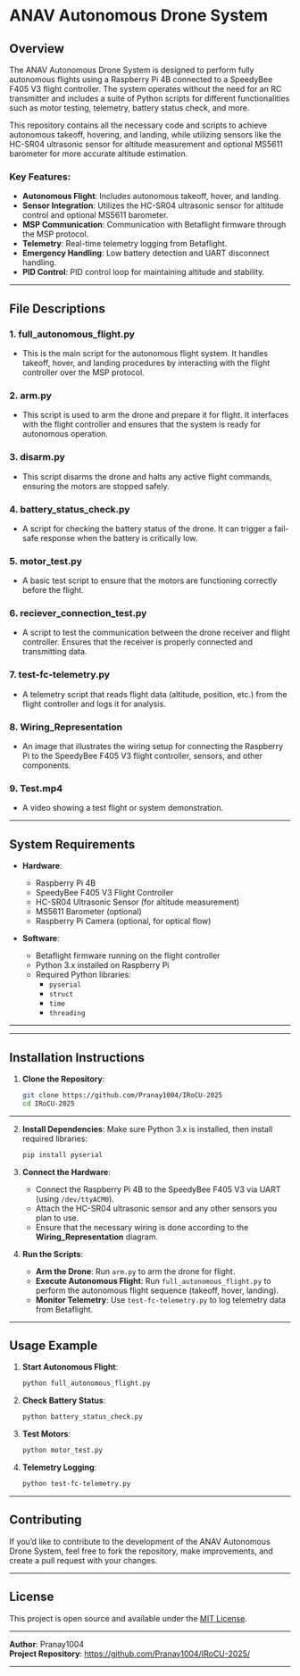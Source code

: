# **ANAV Autonomous Drone System**

## **Overview**
The ANAV Autonomous Drone System is designed to perform fully autonomous flights using a Raspberry Pi 4B connected to a SpeedyBee F405 V3 flight controller. The system operates without the need for an RC transmitter and includes a suite of Python scripts for different functionalities such as motor testing, telemetry, battery status check, and more.

This repository contains all the necessary code and scripts to achieve autonomous takeoff, hovering, and landing, while utilizing sensors like the HC-SR04 ultrasonic sensor for altitude measurement and optional MS5611 barometer for more accurate altitude estimation.

### **Key Features:**
- **Autonomous Flight**: Includes autonomous takeoff, hover, and landing.
- **Sensor Integration**: Utilizes the HC-SR04 ultrasonic sensor for altitude control and optional MS5611 barometer.
- **MSP Communication**: Communication with Betaflight firmware through the MSP protocol.
- **Telemetry**: Real-time telemetry logging from Betaflight.
- **Emergency Handling**: Low battery detection and UART disconnect handling.
- **PID Control**: PID control loop for maintaining altitude and stability.

---

## **File Descriptions**

### 1. **full_autonomous_flight.py**
   - This is the main script for the autonomous flight system. It handles takeoff, hover, and landing procedures by interacting with the flight controller over the MSP protocol.

### 2. **arm.py**
   - This script is used to arm the drone and prepare it for flight. It interfaces with the flight controller and ensures that the system is ready for autonomous operation.

### 3. **disarm.py**
   - This script disarms the drone and halts any active flight commands, ensuring the motors are stopped safely.

### 4. **battery_status_check.py**
   - A script for checking the battery status of the drone. It can trigger a fail-safe response when the battery is critically low.

### 5. **motor_test.py**
   - A basic test script to ensure that the motors are functioning correctly before the flight.

### 6. **reciever_connection_test.py**
   - A script to test the communication between the drone receiver and flight controller. Ensures that the receiver is properly connected and transmitting data.

### 7. **test-fc-telemetry.py**
   - A telemetry script that reads flight data (altitude, position, etc.) from the flight controller and logs it for analysis.

### 8. **Wiring_Representation**
   - An image that illustrates the wiring setup for connecting the Raspberry Pi to the SpeedyBee F405 V3 flight controller, sensors, and other components.

### 9. **Test.mp4**
   - A video showing a test flight or system demonstration.

---

## **System Requirements**

- **Hardware**:
  - Raspberry Pi 4B
  - SpeedyBee F405 V3 Flight Controller
  - HC-SR04 Ultrasonic Sensor (for altitude measurement)
  - MS5611 Barometer (optional)
  - Raspberry Pi Camera (optional, for optical flow)

- **Software**:
  - Betaflight firmware running on the flight controller
  - Python 3.x installed on Raspberry Pi
  - Required Python libraries:
    - `pyserial`
    - `struct`
    - `time`
    - `threading`

---

---

## **Installation Instructions**

1. **Clone the Repository**:
   ```bash
   git clone https://github.com/Pranay1004/IRoCU-2025
   cd IRoCU-2025
   ```

---
2. **Install Dependencies**:
   Make sure Python 3.x is installed, then install required libraries:
   ```bash
   pip install pyserial
   ```

3. **Connect the Hardware**:
   - Connect the Raspberry Pi 4B to the SpeedyBee F405 V3 via UART (using `/dev/ttyACM0`).
   - Attach the HC-SR04 ultrasonic sensor and any other sensors you plan to use.
   - Ensure that the necessary wiring is done according to the **Wiring_Representation** diagram.

4. **Run the Scripts**:
   - **Arm the Drone**: Run `arm.py` to arm the drone for flight.
   - **Execute Autonomous Flight**: Run `full_autonomous_flight.py` to perform the autonomous flight sequence (takeoff, hover, landing).
   - **Monitor Telemetry**: Use `test-fc-telemetry.py` to log telemetry data from Betaflight.

---

## **Usage Example**

1. **Start Autonomous Flight**:
   ```bash
   python full_autonomous_flight.py
   ```

2. **Check Battery Status**:
   ```bash
   python battery_status_check.py
   ```

3. **Test Motors**:
   ```bash
   python motor_test.py
   ```

4. **Telemetry Logging**:
   ```bash
   python test-fc-telemetry.py
   ```

---

## **Contributing**

If you’d like to contribute to the development of the ANAV Autonomous Drone System, feel free to fork the repository, make improvements, and create a pull request with your changes.

---

## **License**

This project is open source and available under the [MIT License](LICENSE).

---

**Author**: Pranay1004  
**Project Repository**: https://github.com/Pranay1004/IRoCU-2025/

---
